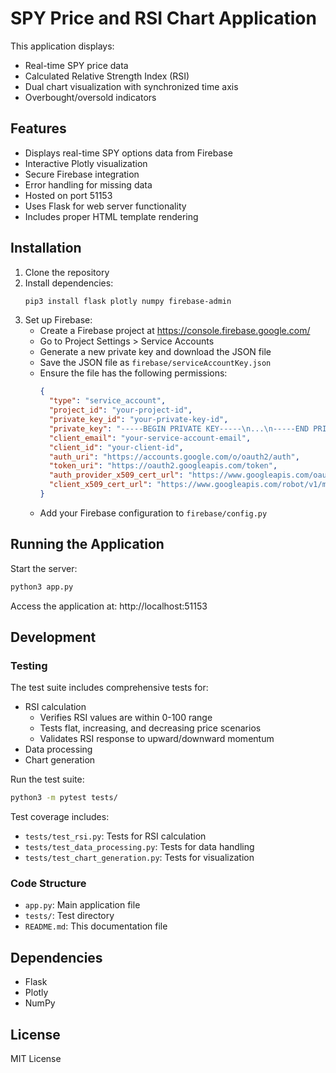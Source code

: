 # SPY Price and RSI Chart Application

This application displays:
- Real-time SPY price data
- Calculated Relative Strength Index (RSI)
- Dual chart visualization with synchronized time axis
- Overbought/oversold indicators

## Features
- Displays real-time SPY options data from Firebase
- Interactive Plotly visualization
- Secure Firebase integration
- Error handling for missing data
- Hosted on port 51153
- Uses Flask for web server functionality
- Includes proper HTML template rendering

## Installation

1. Clone the repository
2. Install dependencies:
   ```bash
   pip3 install flask plotly numpy firebase-admin
   ```
3. Set up Firebase:
   - Create a Firebase project at https://console.firebase.google.com/
   - Go to Project Settings > Service Accounts
   - Generate a new private key and download the JSON file
   - Save the JSON file as `firebase/serviceAccountKey.json`
   - Ensure the file has the following permissions:
     ```json
     {
       "type": "service_account",
       "project_id": "your-project-id",
       "private_key_id": "your-private-key-id",
       "private_key": "-----BEGIN PRIVATE KEY-----\n...\n-----END PRIVATE KEY-----\n",
       "client_email": "your-service-account-email",
       "client_id": "your-client-id",
       "auth_uri": "https://accounts.google.com/o/oauth2/auth",
       "token_uri": "https://oauth2.googleapis.com/token",
       "auth_provider_x509_cert_url": "https://www.googleapis.com/oauth2/v1/certs",
       "client_x509_cert_url": "https://www.googleapis.com/robot/v1/metadata/x509/your-service-account-email"
     }
     ```
   - Add your Firebase configuration to `firebase/config.py`

## Running the Application

Start the server:
```bash
python3 app.py
```

Access the application at:
http://localhost:51153

## Development

### Testing

The test suite includes comprehensive tests for:
- RSI calculation
  - Verifies RSI values are within 0-100 range
  - Tests flat, increasing, and decreasing price scenarios
  - Validates RSI response to upward/downward momentum
- Data processing
- Chart generation

Run the test suite:
```bash
python3 -m pytest tests/
```

Test coverage includes:
- `tests/test_rsi.py`: Tests for RSI calculation
- `tests/test_data_processing.py`: Tests for data handling
- `tests/test_chart_generation.py`: Tests for visualization

### Code Structure
- `app.py`: Main application file
- `tests/`: Test directory
- `README.md`: This documentation file

## Dependencies
- Flask
- Plotly
- NumPy

## License
MIT License